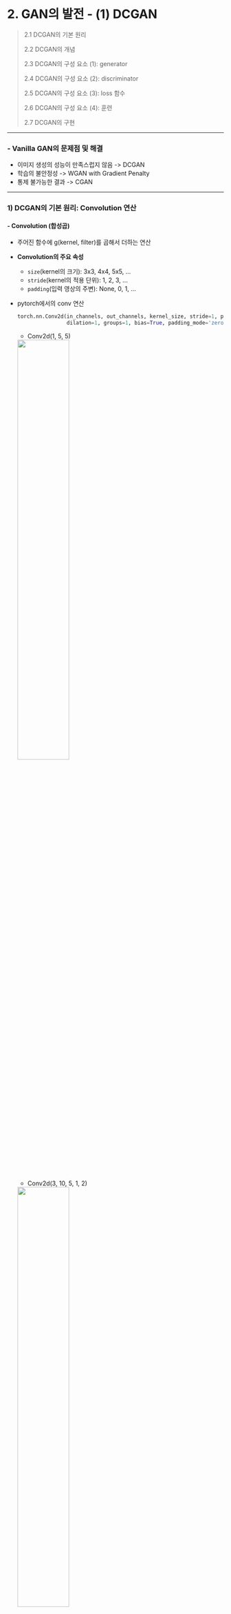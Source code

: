 # 2. GAN의 발전 -  (1) DCGAN

> 2.1 DCGAN의 기본 원리 
>
> 2.2 DCGAN의 개념 
>
> 2.3 DCGAN의 구성 요소 (1): generator 
>
> 2.4 DCGAN의 구성 요소 (2): discriminator 
>
> 2.5 DCGAN의 구성 요소 (3): loss 함수 
>
> 2.6 DCGAN의 구성 요소 (4): 훈련 
>
> 2.7 DCGAN의 구현



---

### - Vanilla GAN의 문제점 및 해결

- 이미지 생성의 성능이 만족스럽지 않음 -> DCGAN
- 학습의 불안정성 -> WGAN with Gradient Penalty
- 통제 불가능한 결과 -> CGAN



---

### 1) DCGAN의 기본 원리: Convolution 연산



#### - Convolution (합성곱)

- 주어진 함수에 g(kernel, filter)를 곱해서 더하는 연산



- **Convolution의 주요 속성**
  - `size`(kernel의 크기): 3x3, 4x4, 5x5, ...
  - `stride`(kernel의 적용 단위): 1, 2, 3, ...
  - `padding`(입력 영상의 주변): None, 0, 1, ...



- pytorch에서의 conv 연산

  ```python
  torch.nn.Conv2d(in_channels, out_channels, kernel_size, stride=1, padding=0,
                  dilation=1, groups=1, bias=True, padding_mode='zeros')
  ```

  - Conv2d(1, 5, 5)

  <img src="./img/image-20210624051038411.png" width=50%>

  - Conv2d(3, 10, 5, 1, 2)

  <img src="./img/image-20210624051140354.png" width=50%>

​		



#### - Transposed Convolution 연산

<img src="./img/image-20210624051511928.png" width=60%>



<img src="./img/image-20210624051556801.png" width=60%>



<img src="./img/image-20210624051605108.png" width=60%>

---

### 2) DCGAN의 개념

- Deep Convolutional GAN
  - 향상된 이미지 생성
  - 비지도학습에 우수한 후보
  -  latent space(generator의 input공간)에서 부드러운 변화
  - Vanilla GAN에서는 Convolution layer 사용 X

<br>

---

### 3) DCGAN의 구성 요소

#### (1) Generator

- generator의 구조

  <img src="./img/image-20210624110258375.png" width=60%>

- gen block

  - parameter: input_channels, output_channels, kernel, stride, final_layer 
  - components for internal 
    - transposed convolution + batch norm + ReLU
  - components for final 
    - Transposed convolution + tanh

  <img src="./img/image-20210624121013006.png" width=60%>

<br>

#### (2) Discriminator

- disc block 
  - parameter: input_channels, output_channels, kernel, stride, final_layer) 
  - components for internal 
    - convolution + batch norm + LeakyReLU (0.2) 
  - components for final 
    - convolution



---

## [실습 - DCGAN 구현]

- 이용 데이터: MNIST

---

> ### 모델 구현 순서
>
> 1. Generator
> 2. Discriminator
> 3. 초기화
> 4. loss 함수
> 5. training

---

### 1) Generator

- Generator block
  - Convolution, BatchNorm, ReLU 함수로 구성
  - kernel_size = 3, stride = 2
- Generator의 구조
  - 4개의 generator block으로 구성
  - MNIST 데이터 입력(28x28)
    - 입력: z_dim = 10
    - 출력: in_chan = 1

```python
class Generator(nn.Module):
  def __init__(self, z_dim=10, in_chan=1, hidden_dim=64):
    super(Generator, self).__init__()
    self.z_dim = z_dim
    # Build the neural network
    self.gen = nn.Sequential(
        self.gen_block(z_dim, hidden_dim * 4),
        self.gen_block(hidden_dim * 4, hidden_dim * 2, kernel_size=4, stride=1),
        self.gen_block(hidden_dim * 2, hidden_dim),
        self.gen_block(hidden_dim, in_chan, kernel_size=4, final_layer=True),
    )

  # generator block
  def gen_block(self, in_channel, out_channel, kernel_size=3, stride=2, final_layer=False):
    if not final_layer:
      return nn.Sequential(
          nn.ConvTranspose2d(in_channel, out_channel, kernel_size=kernel_size, stride=stride),
          nn.BatchNorm2d(out_channel),
          nn.ReLU(inplace=True),
      )
    else:
      return nn.Sequential(
          nn.ConvTranspose2d(in_channel, out_channel, kernel_size, stride),
          nn.Tanh(), # tanh => -1 ~ 1까지 나오므로 값을 제한하기 위해 사용함
      )
```

<br>

### 2) Discriminator

- Discriminator block
  - Convolution, BatchNorm, ReLU 함수로 구성
- Discriminator의 구조
  - 3개의 Discriminator block으로 구성

```python
class Discriminator(nn.Module):
    def __init__(self, im_chan = 1, hidden_dim = 16):
        super(Discriminator, self).__init__()
        self.disc = nn.Sequential(
            self.disc_block(im_chan, hidden_dim),
            self.disc_block(hidden_dim, hidden_dim * 2),
            self.disc_block(hidden_dim * 2, 1, final_layer = True),
        )
        
    # def disc_block
    def disc_block(self, in_channel, out_channel, kernel_size = 4, stride = 2, final_layer = False):
        if not final_layer:
            return nn.Sequential(
                nn.Conv2d(in_channel, out_channel, kernel_size, stride),
                nn.BatchNorm2d(out_channel),  # output_channels
                nn.LeakyReLU(0.2, inplace = True)
            )
        else: # Final Layer
            return nn.Sequential(
                nn.Conv2d(in_channel, out_channel, kernel_size, stride)
            )
```

<br>



### 3) 학습 결과

- 원본 이미지 

<img src="./img/image-20210624141110281.png" width = 50%>

- 학습 초기 생성 이미지
  - Step 1500
  - Generator loss: 2.058071608543397
  - Discriminator loss: 0.2916698960810899

<img src="./img/image-20210624141211970.png" width = 50%>

- 10,000 step 학습 이후 생성 이미지
  - Step 10000
  - Generator loss: 0.7489798386693001
  - Discriminator loss: 0.6860970276594157

<img src="./img/image-20210624141123979.png" width = 50%>

